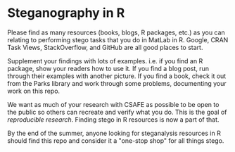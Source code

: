 # Steganography in R

Please find as many resources (books, blogs, R packages, etc.) as you can relating to performing stego tasks that you do in MatLab in R. Google, CRAN Task Views, StackOverflow, and GitHub are all good places to start. 

Supplement your findings with lots of examples. i.e. if you find an R package, show your readers how to use it. If you find a blog post, run through their examples with another picture. If you find a book, check it out from the Parks library and work through some problems, documenting your work on this repo. 

We want as much of your research with CSAFE as possible to be open to the public so others can recreate and verify what you do. This is the goal of *reproducible research*. Finding stego in R resources is now a part of that. 

By the end of the summer, anyone looking for steganalysis resources in R should find this repo and consider it a "one-stop shop" for all things stego.
